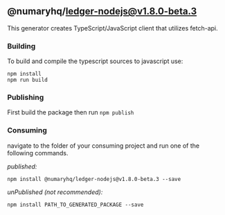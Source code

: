 ## @numaryhq/ledger-nodejs@v1.8.0-beta.3

This generator creates TypeScript/JavaScript client that utilizes fetch-api.

### Building

To build and compile the typescript sources to javascript use:
```
npm install
npm run build
```

### Publishing

First build the package then run ```npm publish```

### Consuming

navigate to the folder of your consuming project and run one of the following commands.

_published:_

```
npm install @numaryhq/ledger-nodejs@v1.8.0-beta.3 --save
```

_unPublished (not recommended):_

```
npm install PATH_TO_GENERATED_PACKAGE --save

